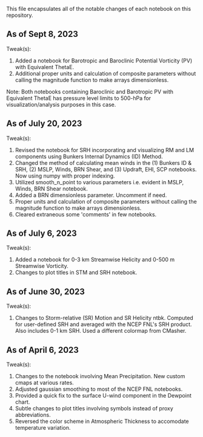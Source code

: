 This file encapsulates all of the notable changes of each notebook on this repository.

## As of Sept 8, 2023

Tweak(s):
1. Added a notebook for Barotropic and Baroclinic Potential Vorticity (PV) with Equivalent ThetaE.
2. Additional proper units and calculation of composite parameters without calling the magnitude function to make arrays dimensionless.
   
Note: Both notebooks containing Baroclinic and Barotropic PV with Equivalent ThetaE has pressure level limits to 500-hPa for visualization/analysis purposes in this case.

## As of July 20, 2023

Tweak(s):
1. Revised the notebook for SRH incorporating and visualizing RM and LM components using Bunkers Internal Dynamics (ID) Method.
2. Changed the method of calculating mean winds in the (1) Bunkers ID & SRH, (2) MSLP, Winds, BRN Shear, and (3) Updraft, EHI, SCP notebooks. Now using numpy with proper indexing.
3. Utilized smooth_n_point to various parameters i.e. evident in MSLP, Winds, BRN Shear notebook.
4. Added a BRN dimensionless parameter. Uncomment if need.
5. Proper units and calculation of composite parameters without calling the magnitude function to make arrays dimensionless.
6. Cleared extraneous some 'comments' in few notebooks.

## As of July 6, 2023

Tweak(s):
1. Added a notebook for 0-3 km Streamwise Helicity and 0-500 m Streamwise Vorticity.
2. Changes to plot titles in STM and SRH notebook.

## As of June 30, 2023

Tweak(s):
1. Changes to Storm-relative (SR) Motion and SR Helicity ntbk. Computed for user-defined SRH and averaged
with the NCEP FNL's SRH product. Also includes 0-1 km SRH. Used a different colormap from CMasher.

## As of April 6, 2023

Tweak(s):
1. Changes to the notebook involving Mean Precipitation. New custom cmaps at various rates.
2. Adjusted gaussian smoothing to most of the NCEP FNL notebooks.
3. Provided a quick fix to the surface U-wind component in the Dewpoint chart.
4. Subtle changes to plot titles involving symbols instead of proxy abbreviations.
5. Reversed the color scheme in Atmospheric Thickness to accomodate temperature variation.
